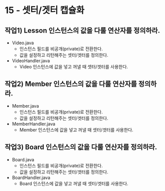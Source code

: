 # 15 - 셋터/겟터 캡슐화

## 작업1) Lesson 인스턴스의 값을 다룰 연산자를 정의하라.

- Video.java
    - 인스턴스 필드를 비공개(private)로 전환한다.
    - 값을 설정하고 리턴해주는 셋터/겟터를 정의한다.
- VideoHandler.java
    - Video 인스턴스에 값을 넣고 꺼낼 때 셋터/겟터를 사용한다.

## 작업2) Member 인스턴스의 값을 다룰 연산자를 정의하라.

- Member.java
    - 인스턴스 필드를 비공개(private)로 전환한다.
    - 값을 설정하고 리턴해주는 셋터/겟터를 정의한다.
- MemberHandler.java
    - Member 인스턴스에 값을 넣고 꺼낼 때 셋터/겟터를 사용한다.

## 작업3) Board 인스턴스의 값을 다룰 연산자를 정의하라.

- Board.java
    - 인스턴스 필드를 비공개(private)로 전환한다.
    - 값을 설정하고 리턴해주는 셋터/겟터를 정의한다.
- BoardHandler.java
    - Board 인스턴스에 값을 넣고 꺼낼 때 셋터/겟터를 사용한다.